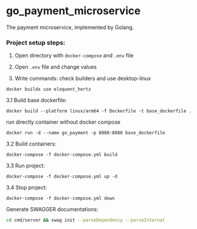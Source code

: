 # go_payment_microservice
The payment microservice, implemented by Golang.


### Project setup steps:

1. Open directory with `docker-compose` and `.env` file

2. Open `.env` file and change values

3. Write commands:
   check builders and use desktop-linux

```shell
docker buildx use eloquent_hertz
```

3.1 Build base dockerfile:

```shell
docker build --platform linux/arm64 -f Dockerfile -t base_dockerfile .
```
run directly container without docker compose
```shell
docker run -d --name go_payment -p 8080:8080 base_dockerfile
```

3.2 Build containers:

```shell
docker-compose -f docker-compose.yml build
```

3.3 Run project:

```shell
docker-compose -f docker-compose.yml up -d
```

3.4 Stop project:

```shell
docker-compose -f docker-compose.yml down
```

Generate SWAGGER documentations:

```bash
cd cmd/server && swag init --parseDependency --parseInternal
```
